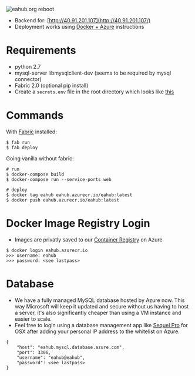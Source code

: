 ![eahub.org reboot](https://i.imgur.com/02FNAlY.png)

- Backend for: [http://40.91.201.107](http://40.91.201.107/)
- Deployment works using [Docker + Azure](https://medium.com/@alexjsanchez/creating-and-deploying-a-flask-app-with-docker-on-azure-in-5-easy-9f7aa7a12145) instructions

# Requirements
* python 2.7
* mysql-server libmysqlclient-dev (seems to be required by mysql connector)
* Fabric 2.0 (optional pip install)
* Create a `secrets.env` file in the root directory which looks like [this](https://gist.github.com/Manoj-nathwani/3c956a0aa17aec2959fc95f53d1e8af6)

# Commands
With [Fabric](http://www.fabfile.org) installed:
```
$ fab run
$ fab deploy
```

Going vanilla without fabric:
```
# run
$ docker-compose build
$ docker-compose run --service-ports web

# deploy
$ docker tag eahub eahub.azurecr.io/eahub:latest
$ docker push eahub.azurecr.io/eahub:latest
```

# Docker Image Registry Login
- Images are privatly saved to our [Container Registry](https://portal.azure.com/#@dotimpact.org/resource/subscriptions/72a43e63-c361-434d-9b55-34301c8aa920/resourceGroups/eahub/providers/Microsoft.ContainerRegistry/registries/eahub/overview) on Azure
```
$ docker login eahub.azurecr.io
>>> username: eahub
>>> password: <see lastpass>
```

# Database
- We have a fully managed MySQL database hosted by Azure now. This way Microsoft will keep it updated and secure without us having to host a server, it's also significantly cheaper than using a VM instance and easier to scale.
- Feel free to login using a database management app like [Sequel Pro](https://www.sequelpro.com) for OSX after adding your personal IP address to the whitelist on Azure.
```
{
    "host": "eahub.mysql.database.azure.com",
    "port": 3306,
    "username": "eahub@eahub",
    "password": <see lastpass>
}
```

